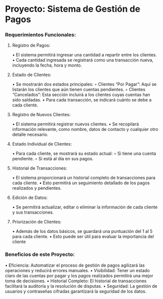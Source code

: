 # Proyecto: Sistema de Gestión de Pagos

### Requerimientos Funcionales:

1. Registro de Pagos:

    • El sistema permitirá ingresar una cantidad a repartir entre los clientes.
    • Cada cantidad ingresada se registrará como una transacción nueva, incluyendo la fecha, hora y monto.

2. Estado de Clientes:

    • Se mostrarán dos estados principales:
        ◦ Clientes “Por Pagar”: Aquí se listarán los clientes que aún tienen cuentas pendientes.
        ◦ Clientes “Cancelados”: Esta sección incluirá a los clientes cuyas cuentas han sido saldadas.
    • Para cada transacción, se indicará cuánto se debe a cada cliente.

3. Registro de Nuevos Clientes:

    • El sistema permitirá registrar nuevos clientes.
    • Se recopilará información relevante, como nombre, datos de contacto y cualquier otro detalle necesario.

4. Estado Individual de Clientes:

    • Para cada cliente, se mostrará su estado actual:
        ◦ Si tiene una cuenta pendiente.
        ◦ Si está al día en sus pagos.

5. Historial de Transacciones:

    • El sistema proporcionará un historial completo de transacciones para cada cliente.
    • Esto permitirá un seguimiento detallado de los pagos realizados y pendientes.

6. Edición de Datos:

    • Se permitirá actualizar, editar o eliminar la información de cada cliente y sus transacciones.

7. Priorización de Clientes:

    • Además de los datos básicos, se guardará una puntuación del 1 al 5 para cada cliente.
    • Esto puede ser útil para evaluar la importancia del cliente

### Beneficios de este Proyecto:

• Eficiencia: Automatizar el proceso de gestión de pagos agilizará las operaciones y reducirá errores manuales.
• Visibilidad: Tener un estado claro de las cuentas por pagar y los pagos realizados permitirá una mejor toma de decisiones.
• Historial Completo: El historial de transacciones facilitará la auditoría y la resolución de disputas.
• Seguridad: La gestión de usuarios y contraseñas cifradas garantizará la seguridad de los datos. 